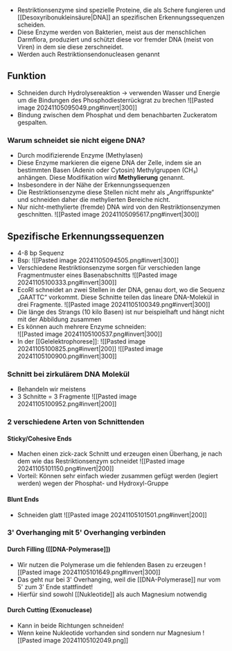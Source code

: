 - Restriktionsenzyme sind spezielle Proteine, die als Schere fungieren und [[Desoxyribonukleinsäure|DNA]] an spezifischen Erkennungssequenzen scheiden. 
- Diese Enzyme werden von Bakterien, meist aus der menschlichen Darmflora, produziert und schützt diese vor fremder DNA (meist von Viren) in dem sie diese zerschneidet.
- Werden auch Restriktionsendonucleasen genannt
 
## Funktion
- Schneiden durch Hydrolysereaktion -> verwenden Wasser und Energie um die Bindungen des Phosphodiesterrückgrat zu brechen
![[Pasted image 20241105095049.png#invert|300]]
- Bindung zwischen dem Phosphat und dem benachbarten Zuckeratom gespalten.
### Warum schneidet sie nicht eigene DNA?
- Durch modifizierende Enzyme (Methylasen)
- Diese Enzyme markieren die eigene DNA der Zelle, indem sie an bestimmten Basen (Adenin oder Cytosin) Methylgruppen (CH₃) anhängen. Diese Modifikation wird **Methylierung** genannt.
- Insbesondere in der Nähe der Erkennungssequenzen
- Die Restriktionsenzyme diese Stellen nicht mehr als „Angriffspunkte“ und schneiden daher die methylierten Bereiche nicht. 
- Nur nicht-methylierte (fremde) DNA wird von den Restriktionsenzymen geschnitten.
![[Pasted image 20241105095617.png#invert|300]]
## Spezifische Erkennungssequenzen
- 4-8 bp Sequenz
- Bsp:
![[Pasted image 20241105094505.png#invert|300]]
- Verschiedene Restriktionsenzyme sorgen für verschieden lange Fragmentmuster eines Basenabschnitts
![[Pasted image 20241105100333.png#invert|300]]
- EcoRI schneidet an zwei Stellen in der DNA, genau dort, wo die Sequenz „GAATTC“ vorkommt. Diese Schnitte teilen das lineare DNA-Molekül in drei Fragmente.
![[Pasted image 20241105100349.png#invert|300]]
- Die länge des Strangs (10 kilo Basen) ist nur beispielhaft und hängt nicht mit der Abbildung zusammen
- Es können auch mehrere Enzyme schneiden:   
![[Pasted image 20241105100537.png#invert|300]]
- In der [[Gelelektrophorese]]:
![[Pasted image 20241105100825.png#invert|200]]
![[Pasted image 20241105100900.png#invert|300]]
### Schnitt bei zirkulärem DNA Molekül
- Behandeln wir meistens
- 3 Schnitte = 3 Fragmente
![[Pasted image 20241105100952.png#invert|200]]
### 2 verschiedene Arten von Schnittenden
#### Sticky/Cohesive Ends
- Machen einen zick-zack Schnitt und erzeugen einen Überhang, je nach dem wie das Restriktionsenzym schneidet
![[Pasted image 20241105101150.png#invert|200]]
- Vorteil: Können sehr einfach wieder zusammen gefügt werden (legiert werden) wegen der Phosphat- und Hydroxyl-Gruppe
#### Blunt Ends
- Schneiden glatt
![[Pasted image 20241105101501.png#invert|200]]
### 3' Overhanging mit 5' Overhanging verbinden
#### Durch Filling ([[DNA-Polymerase]])
- Wir nutzen die Polymerase um die fehlenden Basen zu erzeugen
![[Pasted image 20241105101649.png#invert|300]]
- Das geht nur bei 3' Overhanging, weil die [[DNA-Polymerase]] nur vom 5' zum 3' Ende stattfindet!
- Hierfür sind sowohl [[Nukleotide]] als auch Magnesium notwendig
#### Durch Cutting (Exonuclease)
- Kann in beide Richtungen schneiden!
- Wenn keine Nukleotide vorhanden sind sondern nur Magnesium
![[Pasted image 20241105102049.png]]